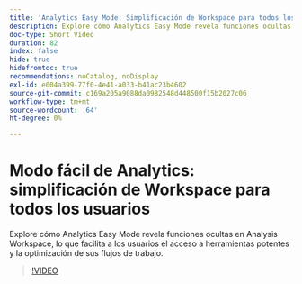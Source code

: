 ```yaml
---
title: 'Analytics Easy Mode: Simplificación de Workspace para todos los usuarios'
description: Explore cómo Analytics Easy Mode revela funciones ocultas en Analysis Workspace, lo que facilita a los usuarios el acceso a herramientas potentes y la optimización de sus flujos de trabajo.
doc-type: Short Video
duration: 82
index: false
hide: true
hidefromtoc: true
recommendations: noCatalog, noDisplay
exl-id: e004a399-77f0-4e41-a033-b41ac23b4602
source-git-commit: c169a205a9088da0982548d448500f15b2027c06
workflow-type: tm+mt
source-wordcount: '64'
ht-degree: 0%

---
```


# Modo fácil de Analytics: simplificación de Workspace para todos los usuarios

Explore cómo Analytics Easy Mode revela funciones ocultas en Analysis Workspace, lo que facilita a los usuarios el acceso a herramientas potentes y la optimización de sus flujos de trabajo.

<!-- 62_S102_3442449_82_analytics-easy-mode-simplifying-workspace-for-all-users -->
>[!VIDEO](https://video.tv.adobe.com/v/3458343/?learn=on&enablevpops=true)
